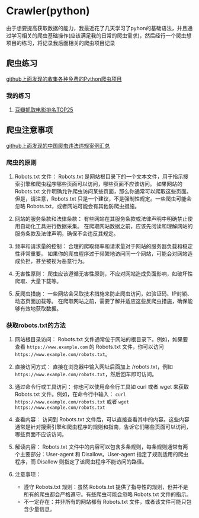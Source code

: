 # Crawler(python)

由于想要提高获取数据的能力，我最近花了几天学习了pyhon的基础语法，并且通过学习相关的爬虫基础操作(应该满足我的日常的爬虫需求)，然后经行一个爬虫想项目的练习，将记录我后面相关的爬虫项目记录

## 爬虫练习

[github上面发现的收集各种免费的Python爬虫项目](https://github.com/ityard/python-fxxk-spider)

### 我的练习

1. [豆瓣抓取电影排名TOP25](scrape_douban.py)

## 爬虫注意事项

[github上面发现的中国爬虫违法违规案例汇总](https://github.com/HiddenStrawberry/Crawler_Illegal_Cases_In_China)

### 爬虫的原则

1. Robots.txt 文件：
Robots.txt 是网站根目录下的一个文本文件，用于指示搜索引擎和爬虫程序哪些页面可以访问，哪些页面不应该访问。
如果网站的 Robots.txt 文件明确允许爬虫访问某些页面，那么你通常可以爬取这些页面。
但是，请注意，Robots.txt 只是一个建议，不是强制性规定。一些爬虫可能会忽略 Robots.txt，或者网站可能会有其他防爬虫措施。

2. 网站的服务条款和法律条款：
有些网站在其服务条款或法律声明中明确禁止使用自动化工具进行数据采集。
在爬取网站数据之前，应该先阅读和理解网站的服务条款及法律声明，确保不会违反其规定。

3. 频率和请求量的控制：
合理的爬取频率和请求量对于网站的服务器负载和稳定性非常重要。
如果你的爬虫程序过于频繁地访问同一个网站，可能会对网站造成负担，甚至被视为恶意行为。

4. 无害性原则：
爬虫应该遵循无害性原则，不应对网站造成负面影响，如破坏性爬取、大量下载等。

5. 反爬虫措施：
一些网站会采取技术措施来防止爬虫访问，如验证码、IP封锁、动态页面加载等。
在爬取网站之前，需要了解并适应这些反爬虫措施，确保能够有效地获取数据。

### 获取robots.txt的方法

1. 网站根目录访问：
Robots.txt 文件通常位于网站的根目录下。例如，如果要查看 `https://www.example.com` 的 Robots.txt 文件，你可以访问`https://www.example.com/robots.txt`。

2. 直接访问方式：
直接在浏览器中输入网址后面加上 /robots.txt，例如 `https://www.example.com/robots.txt`，然后回车即可访问。

3. 通过命令行或工具访问：
你也可以使用命令行工具如 curl 或者 wget 来获取 Robots.txt 文件。例如，在命令行中输入：
`curl https://www.example.com/robots.txt`
或者
`wget https://www.example.com/robots.txt`

4. 查看内容：
访问到 Robots.txt 文件后，可以直接查看其中的内容。这些内容通常是针对搜索引擎和爬虫程序的规则和指南，告诉它们哪些页面可以访问，哪些页面不应该访问。
5. 解读内容：
Robots.txt 文件中的内容可以包含多条规则，每条规则通常有两个主要部分：User-agent 和 Disallow。User-agent 指定了规则适用的爬虫程序，而 Disallow 则指定了该爬虫程序不能访问的路径。

6. 注意事项：
   - 遵守 Robots.txt 规则：虽然 Robots.txt 提供了指导性的规则，但并不是所有的爬虫都会严格遵守。有些爬虫可能会忽略 Robots.txt 文件的指示。
   - 不一定存在：并非所有的网站都有 Robots.txt 文件，或者该文件可能只包含少量信息。
